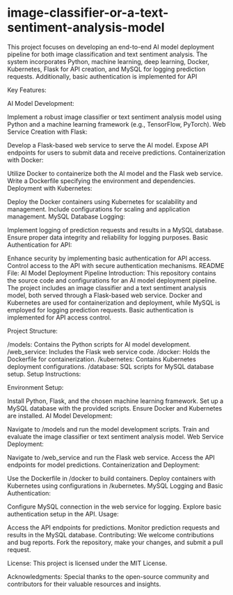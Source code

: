 # image-classifier-or-a-text-sentiment-analysis-model
This project focuses on developing an end-to-end AI model deployment pipeline for both image classification and text sentiment analysis. The system incorporates Python, machine learning, deep learning, Docker, Kubernetes, Flask for API creation, and MySQL for logging prediction requests. Additionally, basic authentication is implemented for API

Key Features:

AI Model Development:

Implement a robust image classifier or text sentiment analysis model using Python and a machine learning framework (e.g., TensorFlow, PyTorch).
Web Service Creation with Flask:

Develop a Flask-based web service to serve the AI model.
Expose API endpoints for users to submit data and receive predictions.
Containerization with Docker:

Utilize Docker to containerize both the AI model and the Flask web service.
Write a Dockerfile specifying the environment and dependencies.
Deployment with Kubernetes:

Deploy the Docker containers using Kubernetes for scalability and management.
Include configurations for scaling and application management.
MySQL Database Logging:

Implement logging of prediction requests and results in a MySQL database.
Ensure proper data integrity and reliability for logging purposes.
Basic Authentication for API:

Enhance security by implementing basic authentication for API access.
Control access to the API with secure authentication mechanisms.
README File:
AI Model Deployment Pipeline
Introduction:
This repository contains the source code and configurations for an AI model deployment pipeline. The project includes an image classifier and a text sentiment analysis model, both served through a Flask-based web service. Docker and Kubernetes are used for containerization and deployment, while MySQL is employed for logging prediction requests. Basic authentication is implemented for API access control.

Project Structure:

/models: Contains the Python scripts for AI model development.
/web_service: Includes the Flask web service code.
/docker: Holds the Dockerfile for containerization.
/kubernetes: Contains Kubernetes deployment configurations.
/database: SQL scripts for MySQL database setup.
Setup Instructions:

Environment Setup:

Install Python, Flask, and the chosen machine learning framework.
Set up a MySQL database with the provided scripts.
Ensure Docker and Kubernetes are installed.
AI Model Development:

Navigate to /models and run the model development scripts.
Train and evaluate the image classifier or text sentiment analysis model.
Web Service Deployment:

Navigate to /web_service and run the Flask web service.
Access the API endpoints for model predictions.
Containerization and Deployment:

Use the Dockerfile in /docker to build containers.
Deploy containers with Kubernetes using configurations in /kubernetes.
MySQL Logging and Basic Authentication:

Configure MySQL connection in the web service for logging.
Explore basic authentication setup in the API.
Usage:

Access the API endpoints for predictions.
Monitor prediction requests and results in the MySQL database.
Contributing:
We welcome contributions and bug reports. Fork the repository, make your changes, and submit a pull request.

License:
This project is licensed under the MIT License.

Acknowledgments:
Special thanks to the open-source community and contributors for their valuable resources and insights.

